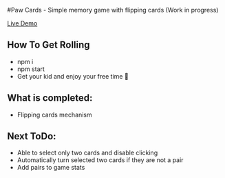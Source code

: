 #Paw Cards - Simple memory game with flipping cards (Work in progress)

[Live Demo](http://www.susirajaco.fi/react-examples/paw-cards/)

## How To Get Rolling
- npm i
- npm start
- Get your kid and enjoy your free time 👶

## What is completed:

- Flipping cards mechanism

## Next ToDo:

- Able to select only two cards and disable clicking
- Automatically turn selected two cards if they are not a pair
- Add pairs to game stats

